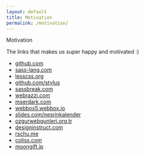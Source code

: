 ```yaml
---
layout: default
title: Motivation
permalink: /motivation/
---
```


<div class="dn-browser">
  <div class="dn-browser-header">
    <div class="dn-browser-button">
      <div class="wrap xl-auto">
        <div class="col"><div class="dn-browser-button__circle"></div></div>
        <div class="col"><div class="dn-browser-button__circle"></div></div>
        <div class="col"><div class="dn-browser-button__circle"></div></div>
      </div>
    </div>
    <div class="dn-style--title">Motivation</div>
    <!-- <div class="dn-style--title">Motivasyon</div> -->
    <a href="/" class="dn-logo"><img src="/img/flexiblegs-logo-white.png" alt=""></a>
  </div>
  <div class="dn-browser-body">
    <div class="dn-browser-body__item">
      <div class="dn-content">
        <p>The links that makes us super happy and motivated :)</p>
        <!-- <p>Projeye dört elle sarılmamızı sağlayan bazı linkler :)</p> -->
        <div class="dn-space-16"></div>
        <ul>
          <li><a href="https://github.com/showcases/design-essentials">github.com</a></li>
          <li><a href="http://sass-lang.com/community">sass-lang.com</a></li>
          <li><a href="http://lesscss.org/usage/#frameworks-using-less-grid-systems">lesscss.org</a></li>
          <li><a href="https://github.com/stylus/stylus/wiki">github.com/stylus</a></li>
          <li><a href="http://sassbreak.com/resources">sassbreak.com</a></li>
          <li><a href="http://webrazzi.com/2015/04/24/flexible-grid-system-turkiye-github">webrazzi.com</a></li>
          <li><a href="http://www.mserdark.com/haftanin-ozeti-4">mserdark.com</a></li>
          <li><a href="http://webbox5.webbox.io/2014/07/25/004">webbox5.webbox.io</a></li>
          <li><a href="http://slides.com/nesrinkalender/htmlmagazin-calistayi">slides.com/nesrinkalender</a></li>
          <li><a href="http://www.ozgurwebgunleri.org.tr/2014/etkinlik-programi-2">ozgurwebgunleri.org.tr</a></li>
          <li><a href="http://designinstruct.com/web-design/flexible-grid-system">designinstruct.com</a></li>
          <li><a href="https://rschu.me/the-history-of-a-nifty-css-flexible-grid-system">rschu.me</a></li>
          <li><a href="http://coliss.com/articles/build-websites/operation/css/css-flexible-grid-system-flexiblegs.html">coliss.com</a></li>
          <li><a href="http://www.moongift.jp/2015/04/flexible-gs-%E3%83%AC%E3%82%B9%E3%83%9D%E3%83%B3%E3%82%B7%E3%83%96%E5%AF%BE%E5%BF%9C%E3%81%AE%E3%82%B0%E3%83%AA%E3%83%83%E3%83%89%E3%83%AC%E3%82%A4%E3%82%A2%E3%82%A6%E3%83%88%E3%83%95%E3%83%AC">moongift.jp</a></li>
        </ul>
      </div>
    </div>
  </div>
</div>
